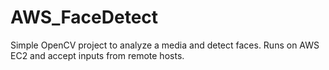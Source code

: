 # AWS_FaceDetect
Simple OpenCV project to analyze a media and detect faces. Runs on AWS EC2 and accept inputs from remote hosts.

